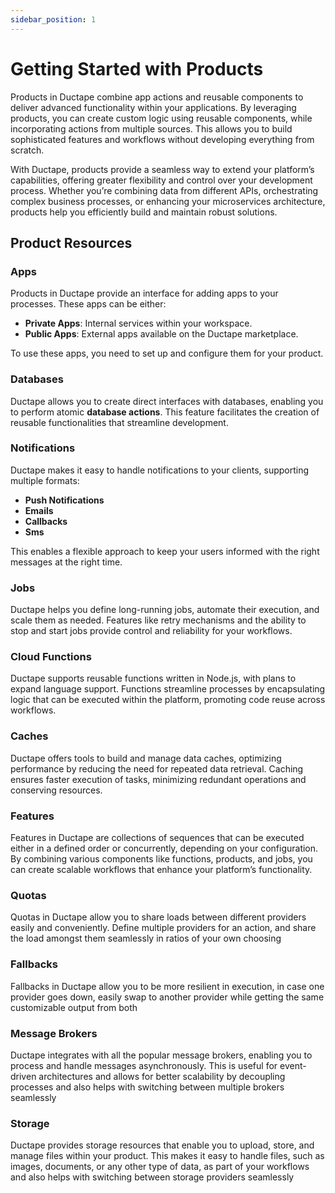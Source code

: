 ```yaml
---
sidebar_position: 1
---
```


# Getting Started with Products

Products in Ductape combine app actions and reusable components to deliver advanced functionality within your applications. By leveraging products, you can create custom logic using reusable components, while incorporating actions from multiple sources. This allows you to build sophisticated features and workflows without developing everything from scratch.

With Ductape, products provide a seamless way to extend your platform’s capabilities, offering greater flexibility and control over your development process. Whether you’re combining data from different APIs, orchestrating complex business processes, or enhancing your microservices architecture, products help you efficiently build and maintain robust solutions.

## Product Resources

### Apps
Products in Ductape provide an interface for adding apps to your processes. These apps can be either:
- **Private Apps**: Internal services within your workspace.
- **Public Apps**: External apps available on the Ductape marketplace.

To use these apps, you need to set up and configure them for your product.

### Databases
Ductape allows you to create direct interfaces with databases, enabling you to perform atomic **database actions**. This feature facilitates the creation of reusable functionalities that streamline development.

### Notifications
Ductape makes it easy to handle notifications to your clients, supporting multiple formats:
- **Push Notifications**
- **Emails**
- **Callbacks**
- **Sms**

This enables a flexible approach to keep your users informed with the right messages at the right time.

### Jobs
Ductape helps you define long-running jobs, automate their execution, and scale them as needed. Features like retry mechanisms and the ability to stop and start jobs provide control and reliability for your workflows.

### Cloud Functions
Ductape supports reusable functions written in Node.js, with plans to expand language support. Functions streamline processes by encapsulating logic that can be executed within the platform, promoting code reuse across workflows.

### Caches
Ductape offers tools to build and manage data caches, optimizing performance by reducing the need for repeated data retrieval. Caching ensures faster execution of tasks, minimizing redundant operations and conserving resources.

### Features
Features in Ductape are collections of sequences that can be executed either in a defined order or concurrently, depending on your configuration. By combining various components like functions, products, and jobs, you can create scalable workflows that enhance your platform’s functionality.

### Quotas
Quotas in Ductape allow you to share loads between different providers easily and conveniently. Define multiple providers for an action, and share the load amongst them seamlessly in ratios of your own choosing

### Fallbacks
Fallbacks in Ductape allow you to be more resilient in execution, in case one provider goes down, easily swap to another provider while getting the same customizable output from both

### Message Brokers
Ductape integrates with all the popular message brokers, enabling you to process and handle messages asynchronously. This is useful for event-driven architectures and allows for better scalability by decoupling processes and also helps with switching between multiple brokers seamlessly

### Storage
Ductape provides storage resources that enable you to upload, store, and manage files within your product. This makes it easy to handle files, such as images, documents, or any other type of data, as part of your workflows and also helps with switching between storage providers seamlessly